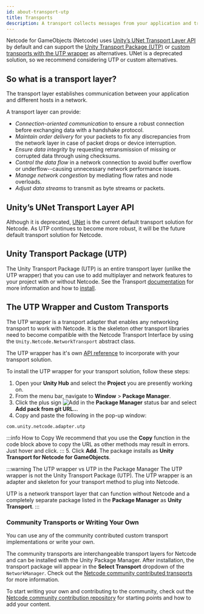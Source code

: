 ```yaml
---
id: about-transport-utp
title: Transports
description: A transport collects messages from your application and transmits them safely over the network. It ensures that all packets arrive and in order, if needed.
---
```


Netcode for GameObjects (Netcode) uses [Unity’s UNet Transport Layer API](https://docs.unity3d.com/Manual/UNetUsingTransport.html) by default and can support the [Unity Transport Package (UTP)](#unity-transport-package-utp) or [custom transports with the UTP wrapper](#the-utp-wrapper-and-custom-transports) as alternatives. UNet is a deprecated solution, so we recommend considering UTP or custom alternatives.

## So what is a transport layer?

The transport layer establishes communication between your application and different hosts in a network.

A transport layer can provide:
* *Connection-oriented communication* to ensure a robust connection before exchanging data with a handshake protocol.
* *Maintain order delivery* for your packets to fix any discrepancies from the network layer in case of packet drops or device interruption.
* *Ensure data integrity* by requesting retransmission of missing or corrupted data through using checksums.
* *Control the data flow* in a network connection to avoid buffer overflow or underflow--causing unnecessary network performance issues.
* *Manage network congestion* by mediating flow rates and node overloads.
* *Adjust data streams* to transmit as byte streams or packets.

## Unity’s UNet Transport Layer API

Although it is deprecated, [UNet](https://docs.unity3d.com/Manual/UNetUsingTransport.html) is the current default transport solution for Netcode. As UTP continues to become more robust, it will be the future default transport solution for Netcode.

## Unity Transport Package (UTP)

The Unity Transport Package (UTP) is an entire transport layer (unlike the UTP wrapper) that you can use to add multiplayer and network features to your project with or without Netcode. See the Transport [documentation](https://docs-multiplayer.unity3d.com/transport/1.0.0/introduction) for more information and how to [install](https://docs-multiplayer.unity3d.com/transport/1.0.0/install).

## The UTP Wrapper and Custom Transports

The UTP wrapper is a transport adapter that enables any networking transport to work with Netcode. It is the skeleton other transport libraries need to become compatible with the Netcode Transport Interface by using the `Unity.Netcode.NetworkTransport` abstract class.

The UTP wrapper has it's own [API reference](https://docs.unity3d.com/Packages/com.unity.netcode.adapter.utp@1.0/api/index.html)<!-- Temporary API ref link--> to incorporate with your transport solution.

To install the UTP wrapper for your transport solution, follow these steps:
1. Open your **Unity Hub** and select the **Project** you are presently working on.
1. From the menu bar, navigate to **Window** > **Package Manager**.
1. Click the plus sign ![Add](/img/add.png) in the **Package Manager** status bar and select **Add pack from git URL..**.
1. Copy and paste the following in the pop-up window:
```
com.unity.netcode.adapter.utp
```
:::info How to Copy
We recommend that you use the **Copy** function in the code block above to copy the URL as other methods may result in errors. Just hover and click.
:::
5. Click **Add**. The package installs as **Unity Transport for Netcode for GameObjects**.

:::warning The UTP wrapper vs UTP in the Package Manager
The UTP wrapper is not the Unity Transport Package (UTP). The UTP wrapper is an adapter and skeleton for your transport method to plug into Netcode.

UTP is a network transport layer that can function without Netcode and a completely separate package listed in the **Package Manager** as **Unity Transport**.
:::

### Community Transports or Writing Your Own

You can use any of the community contributed custom transport implementations or write your own.

The community transports are interchangeable transport layers for Netcode and can be installed with the Unity Package Manager. After installation, the transport package will appear in the **Select Transport** dropdown of the `NetworkManager`. Check out the [Netcode community contributed transports](https://github.com/Unity-Technologies/multiplayer-community-contributions/tree/main/Transports) for more information.

To start writing your own and contributing to the community, check out the [Netcode community contribution repository](https://github.com/Unity-Technologies/multiplayer-community-contributions) for starting points and how to add your content.